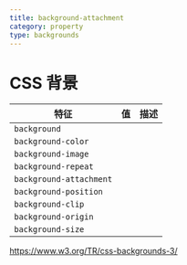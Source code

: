 ```yaml
---
title: background-attachment
category: property
type: backgrounds
---
```


# CSS 背景

| 特征 | 值 | 描述 |
| ---- | ---- |---- |
| `background` | | |
| `background-color` | | |
| `background-image` | | |
| `background-repeat` | | |
| `background-attachment` | | |
| `background-position` | | |
| `background-clip` | | |
| `background-origin` | | |
| `background-size` | | |

<https://www.w3.org/TR/css-backgrounds-3/>
